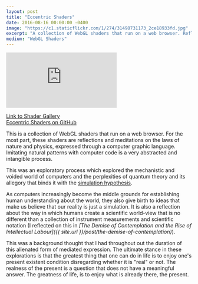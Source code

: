 ```yaml
---
layout: post
title: "Eccentric Shaders"
date: 2016-08-16 00:00:00 -0400
image: "https://c1.staticflickr.com/1/274/31498731173_2ce18933fd.jpg"
excerpt: "A collection of WebGL shaders that run on a web browser. Reflections and explorations about the mechanistic and voided world of computation and quantum theory."
medium: "WebGL Shaders"
---
```


<iframe src="https://player.vimeo.com/video/200555033?color=9CBEF2"  frameborder="0" webkitallowfullscreen mozallowfullscreen allowfullscreen></iframe>

[Link to Shader Gallery](http://mbrav.github.io/shaders/01/)  
[Eccentric Shaders on GitHub](https://github.com/mbrav/shaders)

This is a collection of WebGL shaders that run on a web browser. For the most part, these shaders are reflections and meditations on the laws of nature and physics, expressed through a computer graphic language. Imitating natural patterns with computer code is a very abstracted and intangible process.

This was an exploratory process which explored the mechanistic and voided world of computers and the perplexities of quantum theory and its allegory that binds it with the [simulation hypothesis](https://en.wikipedia.org/wiki/Simulation_hypothesis).

As computers increasingly become the middle grounds for establishing human understanding about the world, they also give birth to ideas that make us believe that our reality is just a simulation. It is also a reflection about the way in which humans create a scientific world-view that is no different than a collection of instrument measurements and scientific notation (I reflected on this in *[The Demise of Contemplation and the Rise of Intellectual Labour]({{ site.url }}/post/the-demise-of-contemplation)*).

This was a background thought that I had throughout out the duration of this alienated form of mediated expression. The ultimate stance in these explorations is that the greatest thing that one can do in life is to enjoy one's present existent condition disregarding whether it is "real" or not. The realness of the present is a question that does not have a meaningful answer. The greatness of life, is to enjoy what is already there, the present.  
